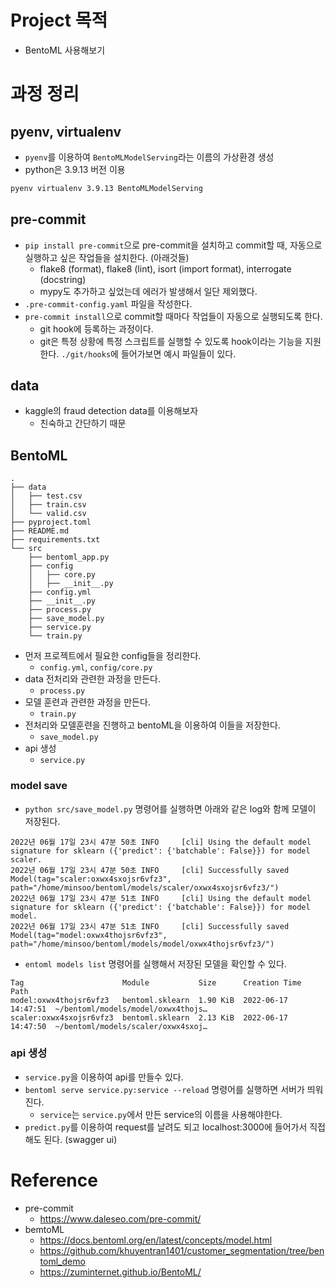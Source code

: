 # Project 목적

- BentoML 사용해보기

# 과정 정리

## pyenv, virtualenv

- `pyenv`를 이용하여 `BentoMLModelServing`라는 이름의 가상환경 생성
- python은 3.9.13 버전 이용

```bash
pyenv virtualenv 3.9.13 BentoMLModelServing
```

## pre-commit

- `pip install pre-commit`으로 pre-commit을 설치하고 commit할 때, 자동으로 실행하고 싶은 작업들을 설치한다. (아래것들)
  - flake8 (format), flake8 (lint), isort (import format), interrogate (docstring)
  - mypy도 추가하고 싶었는데 에러가 발생해서 일단 제외했다.
- `.pre-commit-config.yaml` 파일을 작성한다.
- `pre-commit install`으로 commit할 때마다 작업들이 자동으로 실행되도록 한다.
  - git hook에 등록하는 과정이다.
  - git은 특정 상황에 특정 스크립트를 실행할 수 있도록 hook이라는 기능을 지원한다. `./git/hooks`에 들어가보면 예시 파일들이 있다.

## data

- kaggle의 fraud detection data를 이용해보자
  - 친숙하고 간단하기 때문

## BentoML

```
.
├── data
│   ├── test.csv
│   ├── train.csv
│   └── valid.csv
├── pyproject.toml
├── README.md
├── requirements.txt
└── src
    ├── bentoml_app.py
    ├── config
    │   ├── core.py
    │   ├── __init__.py
    ├── config.yml
    ├── __init__.py
    ├── process.py
    ├── save_model.py
    ├── service.py
    └── train.py
```

- 먼저 프로젝트에서 필요한 config들을 정리한다.
  - `config.yml`, `config/core.py`
- data 전처리와 관련한 과정을 만든다.
  - `process.py`
- 모델 훈련과 관련한 과정을 만든다.
  - `train.py`
- 전처리와 모델훈련을 진행하고 bentoML을 이용하여 이들을 저장한다.
  - `save_model.py`
- api 생성
  - `service.py`

### model save

- `python src/save_model.py` 명령어를 실행하면 아래와 같은 log와 함께 모델이 저장된다.

```
2022년 06월 17일 23시 47분 50초 INFO     [cli] Using the default model signature for sklearn ({'predict': {'batchable': False}}) for model scaler.
2022년 06월 17일 23시 47분 50초 INFO     [cli] Successfully saved Model(tag="scaler:oxwx4sxojsr6vfz3", path="/home/minsoo/bentoml/models/scaler/oxwx4sxojsr6vfz3/")
2022년 06월 17일 23시 47분 51초 INFO     [cli] Using the default model signature for sklearn ({'predict': {'batchable': False}}) for model model.
2022년 06월 17일 23시 47분 51초 INFO     [cli] Successfully saved Model(tag="model:oxwx4thojsr6vfz3", path="/home/minsoo/bentoml/models/model/oxwx4thojsr6vfz3/")
```

- `entoml models list` 명령어를 실행해서 저장된 모델을 확인할 수 있다.

```
Tag                      Module           Size      Creation Time        Path
model:oxwx4thojsr6vfz3   bentoml.sklearn  1.90 KiB  2022-06-17 14:47:51  ~/bentoml/models/model/oxwx4thojs…
scaler:oxwx4sxojsr6vfz3  bentoml.sklearn  2.13 KiB  2022-06-17 14:47:50  ~/bentoml/models/scaler/oxwx4sxoj…
```

### api 생성

- `service.py`을 이용하여 api를 만들수 있다.
- `bentoml serve service.py:service --reload` 명령어를 실행하면 서버가 띄워진다.
  - `service`는 `service.py`에서 만든 service의 이름을 사용해야한다.
- `predict.py`를 이용하여 request를 날려도 되고 localhost:3000에 들어가서 직접해도 된다. (swagger ui)

# Reference

- pre-commit
  - https://www.daleseo.com/pre-commit/
- bemtoML
  - https://docs.bentoml.org/en/latest/concepts/model.html
  - https://github.com/khuyentran1401/customer_segmentation/tree/bentoml_demo
  - https://zuminternet.github.io/BentoML/
